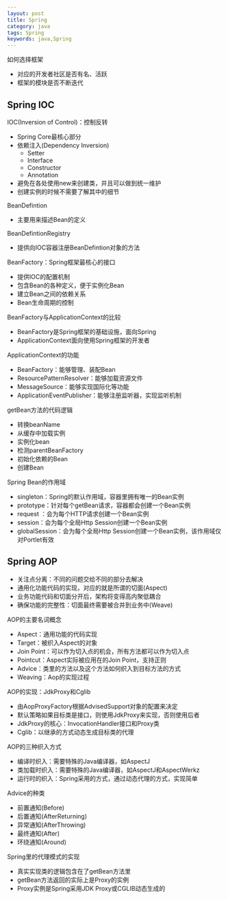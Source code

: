 ```yaml
---
layout: post
title: Spring
category: java
tags: Spring
keywords: java,Spring
---
```

如何选择框架
* 对应的开发者社区是否有名、活跃
* 框架的模块是否不断迭代

## Spring IOC
IOC(Inversion of Control)：控制反转
* Spring Core最核心部分
* 依赖注入(Dependency Inversion)
    * Setter
    * Interface
    * Constructor
    * Annotation
* 避免在各处使用new来创建类，并且可以做到统一维护
* 创建实例的时候不需要了解其中的细节

BeanDefintion
* 主要用来描述Bean的定义

BeanDefintionRegistry
* 提供向IOC容器注册BeanDefintion对象的方法

BeanFactory：Spring框架最核心的接口
* 提供IOC的配置机制
* 包含Bean的各种定义，便于实例化Bean
* 建立Bean之间的依赖关系
* Bean生命周期的控制

BeanFactory与ApplicationContext的比较
* BeanFactory是Spring框架的基础设施，面向Spring
* ApplicationContext面向使用Spring框架的开发者

ApplicationContext的功能
* BeanFactory：能够管理、装配Bean
* ResourcePatternResolver：能够加载资源文件
* MessageSource：能够实现国际化等功能
* ApplicationEventPublisher：能够注册监听器，实现监听机制

getBean方法的代码逻辑
* 转换beanName
* 从缓存中加载实例
* 实例化bean
* 检测parentBeanFactory
* 初始化依赖的Bean
* 创建Bean

Spring Bean的作用域
* singleton：Spring的默认作用域，容器里拥有唯一的Bean实例
* prototype：针对每个getBean请求，容器都会创建一个Bean实例
* request ：会为每个HTTP请求创建一个Bean实例
* session：会为每个全局Http Session创建一个Bean实例
* globalSession：会为每个全局Http Session创建一个Bean实例，该作用域仅对Portlet有效

## Spring AOP
* 关注点分离：不同的问题交给不同的部分去解决
* 通用化功能代码的实现，对应的就是所谓的切面(Aspect)
* 业务功能代码和切面分开后，架构将变得高内聚低耦合
* 确保功能的完整性：切面最终需要被合并到业务中(Weave)

AOP的主要名词概念
* Aspect：通用功能的代码实现
* Target：被织入Aspect的对象
* Join Point：可以作为切入点的机会，所有方法都可以作为切入点
* Pointcut：Aspect实际被应用在的Join Point，支持正则
* Advice：类里的方法以及这个方法如何织入到目标方法的方式
* Weaving：Aop的实现过程

AOP的实现：JdkProxy和Cglib
* 由AopProxyFactory根据AdvisedSupport对象的配置来决定
* 默认策略如果目标类是接口，则使用JdkProxy来实现，否则使用后者
* JdkProxy的核心：InvocationHandler接口和Proxy类
* Cglib：以继承的方式动态生成目标类的代理

AOP的三种织入方式
* 编译时织入：需要特殊的Java编译器，如AspectJ
* 类加载时织入：需要特殊的Java编译器，如AspectJ和AspectWerkz
* 运行时的织入：Spring采用的方式，通过动态代理的方式，实现简单

Advice的种类
* 前置通知(Before)
* 后置通知(AfterReturning)
* 异常通知(AfterThrowing)
* 最终通知(After)
* 环绕通知(Around)

Spring里的代理模式的实现
* 真实实现类的逻辑包含在了getBean方法里
* getBean方法返回的实际上是Proxy的实例
* Proxy实例是Spring采用JDK Proxy或CGLIB动态生成的
